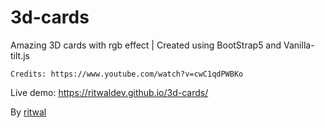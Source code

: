 # 3d-cards
Amazing 3D cards with rgb effect | Created using BootStrap5 and Vanilla-tilt.js
<br>
```
Credits: https://www.youtube.com/watch?v=cwC1qdPWBKo
```

Live demo: https://ritwaldev.github.io/3d-cards/

By <a href="https://www.ritwal.com">ritwal</a>
